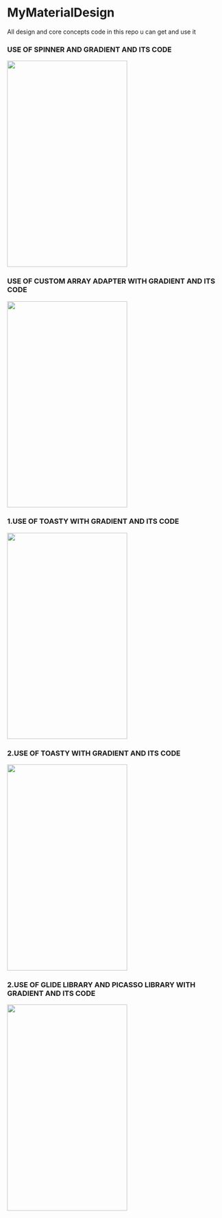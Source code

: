 # MyMaterialDesign
All design and core concepts code in this repo u can get and use it

<H3> USE OF SPINNER AND GRADIENT AND ITS CODE </h3>
<img src="https://user-images.githubusercontent.com/83058841/124341138-f8968e00-dbd7-11eb-92f7-190944b83a55.png" width="280" height="480">
<H3> USE OF CUSTOM ARRAY ADAPTER WITH GRADIENT AND ITS CODE </h3>
<img src="https://user-images.githubusercontent.com/83058841/124341264-d6514000-dbd8-11eb-84aa-113eb91678c3.png" width="280" height="480">
<H3> 1.USE OF TOASTY WITH GRADIENT AND ITS CODE </h3>
<img src="https://user-images.githubusercontent.com/83058841/124471648-c002da00-ddba-11eb-9ae6-7a6057b0620a.png" width="280" height="480">
<H3> 2.USE OF TOASTY WITH GRADIENT AND ITS CODE </h3>
<img src="https://user-images.githubusercontent.com/83058841/124471655-c2fdca80-ddba-11eb-8670-513c3da22879.png" width="280" height="480">
<H3> 2.USE OF GLIDE LIBRARY AND PICASSO LIBRARY WITH GRADIENT AND ITS CODE </h3>
<img src="https://user-images.githubusercontent.com/83058841/124472189-71a20b00-ddbb-11eb-83d4-38206398bace.png" width="280" height="480">



